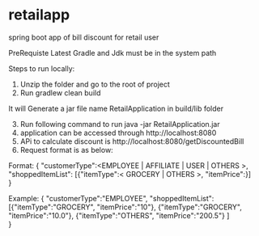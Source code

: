 # retailapp
spring boot app of bill discount for retail user

PreRequiste
Latest Gradle and Jdk must be in the system path

Steps to run locally:
1. Unzip the folder and go to the root of project
2. Run gradlew clean build

It will Generate a jar file name RetailApplication in build/lib folder

3. Run following command to run java -jar RetailApplication.jar
4. application can be accessed through http://localhost:8080
5. APi to calculate discount is http://localhost:8080/getDiscountedBill
6. Request format is as below:

Format: 
{
"customerType":<EMPLOYEE | AFFILIATE | USER | OTHERS >,
	"shoppedItemList": [{"itemType":< GROCERY | OTHERS >,	"itemPrice":<Non Negative Double Value>}]	
}

Example:
{
"customerType":"EMPLOYEE",
	"shoppedItemList": [{"itemType":"GROCERY",	"itemPrice":"10"},
			{"itemType":"GROCERY", "itemPrice":"10.0"},
			{"itemType":"OTHERS", "itemPrice":"200.5"}
			]	
}
